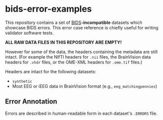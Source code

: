 # bids-error-examples

This repository contains a set of [BIDS](https://bids.neuroimaging.io/)**-incompatible** datasets which showcase BIDS errors.
This error case reference is chiefly useful for writing validator software tests.

**ALL RAW DATA FILES IN THIS REPOSITORY ARE EMPTY!**

However for some of the data, the headers containing the metadata are still
intact. (For example the NIfTI headers for `.nii` files, the BrainVision data
headers for `.vhdr` files, or the OME-XML headers for `.ome.tif` files.)

Headers are intact for the following datasets:

- `synthetic`
- Most EEG or iEEG data in BrainVision format (e.g., `eeg_matchingpennies`)

## Error Annotation

Errors are described in human-readable form in each dataset's `.ERRORS` file.
